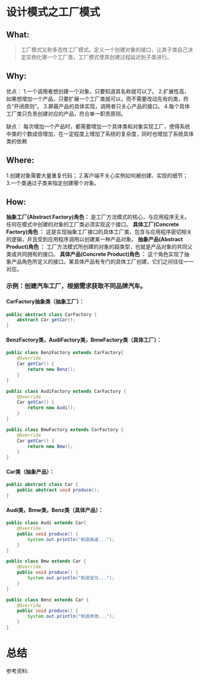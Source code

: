 # 设计模式之工厂模式

## What:

> 工厂模式又称多态性工厂模式。定义一个创建对象的接口，让其子类自己决定实例化哪一个工厂类，工厂模式使其创建过程延迟到子类进行。


## Why:
优点：
1.一个调用者想创建一个对象，只要知道其名称就可以了。
2.扩展性高，如果想增加一个产品，只要扩展一个工厂类就可以，而不需要改动先有的类，符合“开闭原则”。
3.屏蔽产品的具体实现，调用者只关心产品的接口。
4.每个具体工厂类只负责创建对应的产品，符合单一职责原则。

缺点：
每次增加一个产品时，都需要增加一个具体类和对象实现工厂，使得系统中类的个数成倍增加，在一定程度上增加了系统的复杂度，同时也增加了系统具体类的依赖

## Where:
1.创建对象需要大量重复代码；
2.客户端不关心实例如何被创建、实现的细节；
3.一个类通过子类来指定创建哪个对象。

## How:
**抽象工厂(Abstract Factory)角色：** 是工厂方法模式的核心，与应用程序无关。任何在模式中创建的对象的工厂类必须实现这个接口。
**具体工厂(Concrete Factory)角色 ：** 这是实现抽象工厂接口的具体工厂类，包含与应用程序密切相关的逻辑，并且受到应用程序调用以创建某一种产品对象。
**抽象产品(Abstract Product)角色 ：** 工厂方法模式所创建的对象的超类型，也就是产品对象的共同父类或共同拥有的接口。
**具体产品(Concrete Product)角色 ：** 这个角色实现了抽象产品角色所定义的接口。某具体产品有专门的具体工厂创建，它们之间往往一一对应。


### 示例：创建汽车工厂，根据需求获取不同品牌汽车。

#### CarFactory抽象类（抽象工厂）：
```java
public abstract class CarFactory {
    abstract Car getCar();
}
```
#### BenzFactory类，AudiFactory类，BmwFactory类（具体工厂）：
```java
public class BenzFactory extends CarFactory{
    @Override
    Car getCar() {
        return new Benz();
    }
}
```
```java
public class AudiFactory extends CarFactory {
    @Override
    Car getCar() {
        return new Audi();
    }
}
```
```java
public class BmwFactory extends CarFactory {
    @Override
    Car getCar() {
        return new Bmw();
    }
}
```
#### Car类（抽象产品）：
```java
public abstract class Car {
    public abstract void produce();
}
```
#### Audi类，Bmw类，Benz类（具体产品）：
```java
public class Audi extends Car{
    @Override
    public void produce() {
        System.out.println("制造奥迪...");
    }
}
```
```java
public class Bmw extends Car {
    @Override
    public void produce() {
        System.out.println("制造宝马...");
    }
}
```
```java
public class Benz extends Car {
    @Override
    public void produce() {
        System.out.println("制造奔驰...");
    }
}

```





# 总结

参考资料:
